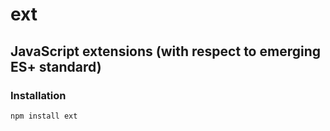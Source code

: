 # ext

## JavaScript extensions (with respect to emerging ES+ standard)

### Installation

```bash
npm install ext
```
